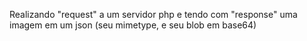 Realizando "request" a um servidor php e tendo com "response" uma imagem em um json (seu mimetype, e seu blob em base64)
